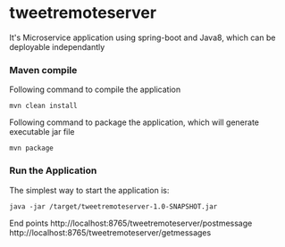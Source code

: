 # tweetremoteserver

It's Microservice application using spring-boot and Java8, which can be deployable independantly
 
### Maven compile

Following command to compile the application
```
mvn clean install
```

Following command to package the application, which will generate executable jar file
```
mvn package
```


### Run the Application

The simplest way to start the application is:

```
java -jar /target/tweetremoteserver-1.0-SNAPSHOT.jar
```

End points 
http://localhost:8765/tweetremoteserver/postmessage
http://localhost:8765/tweetremoteserver/getmessages


